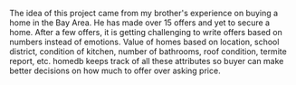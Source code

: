 The idea of this project came from my brother's experience on buying a home in the Bay Area. He has made over 15 offers and yet to secure a home. After a few offers, it is getting challenging to write offers based on numbers instead of emotions.
Value of homes based on location, school district, condition of kitchen, number of bathrooms, roof condition, termite report, etc. homedb keeps track of all these attributes so buyer can make better decisions on how much to offer over asking price.
